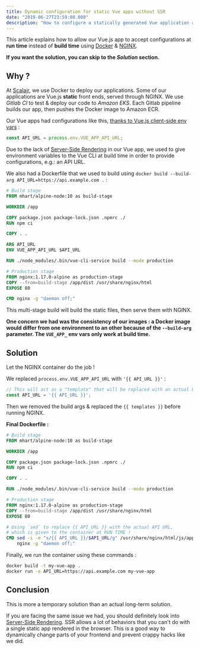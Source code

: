 ```yaml
---
title: Dynamic configuration for static Vue apps without SSR
date: "2019-06-27T23:59:00.000"
description: "How to configure a statically generated Vue application at run time, without `VUE_APP_` environment variables."
---
```


This article explains how to allow our Vue.js app to accept configurations at **run time** instead of **build time** using [Docker](https://www.docker.com) & [NGINX](https://www.nginx.com).

**If you want the solution, you can skip to the *Solution* section.**

## Why ?

At [Scalair](https://www.scalair.fr), we use Docker to deploy our applications. Some of our applications are Vue.js **static** front ends, served through NGINX. We use *Gitlab CI* to test & deploy our code to *Amazon EKS*. Each Gitlab pipeline builds our app, then pushes the Docker image to Amazon ECR.

Our Vue apps had configurations like this, [thanks to Vue.js client-side env vars](https://cli.vuejs.org/guide/mode-and-env.html#using-env-variables-in-client-side-code) :

```javascript
const API_URL = process.env.VUE_APP_API_URL;
```

Due to the lack of [Server-Side Rendering](https://vuejs.org/v2/guide/ssr.html) in our Vue app, we used to give environment variables to the Vue CLI at build time in order to provide configurations, e.g.: an API URL.

We also had a Dockerfile that we used to build using `docker build --build-arg API_URL=https://api.example.com .` :

```dockerfile
# Build stage
FROM mhart/alpine-node:10 as build-stage

WORKDIR /app

COPY package.json package-lock.json .npmrc ./
RUN npm ci

COPY . .

ARG API_URL
ENV VUE_APP_API_URL $API_URL

RUN ./node_modules/.bin/vue-cli-service build --mode production

# Production stage
FROM nginx:1.17.0-alpine as production-stage
COPY --from=build-stage /app/dist /usr/share/nginx/html
EXPOSE 80

CMD nginx -g "daemon off;"
```

This multi-stage build will build the static files, then serve them with NGINX.

**One concern we had was the consistency of our images : a Docker image would differ from one environment to an other because of the `--build-arg` parameter. The `VUE_APP_` env vars only work at **build time**.**

## Solution

Let the NGINX container do the job !

We replaced `process.env.VUE_APP_API_URL` with `'{{ API_URL }}'` :

```javascript
// This will act as a "template" that will be replaced with an actual URL.
const API_URL = '{{ API_URL }}';
```

Then we removed the build args & replaced the `{{ templates }}` before running NGINX.

**Final Dockerfile :**

```dockerfile
# Build stage
FROM mhart/alpine-node:10 as build-stage

WORKDIR /app

COPY package.json package-lock.json .npmrc ./
RUN npm ci

COPY . .

RUN ./node_modules/.bin/vue-cli-service build --mode production

# Production stage
FROM nginx:1.17.0-alpine as production-stage
COPY --from=build-stage /app/dist /usr/share/nginx/html
EXPOSE 80

# Using `sed` to replace {{ API_URL }} with the actual API URL,
# which is given to the container at RUN TIME !
CMD sed -i -e "s/{{ API_URL }}/$API_URL/g" /usr/share/nginx/html/js/app.*.js && \
    nginx -g "daemon off;"
```

Finally, we run the container using these commands :

```bash
docker build -t my-vue-app .
docker run -e API_URL=https://api.example.com my-vue-app
```

## Conclusion

This is more a temporary solution than an actual long-term solution.

If you are facing the same issue we had, you should definitely look into [Server-Side Rendering](https://vuejs.org/v2/guide/ssr.html). SSR allows a lot of behaviors that you can't do with a single static app rendered in the browser. This is a good way to dynamically change parts of your frontend and prevent crappy hacks like we did.
